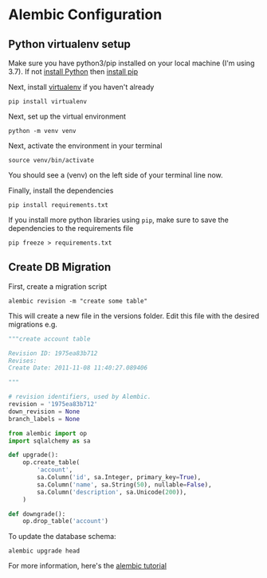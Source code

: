# Alembic Configuration

## Python virtualenv setup

Make sure you have python3/pip installed on your local machine (I'm using 3.7). If not [install Python](https://www.python.org/downloads/release/python-3710/) then [install pip](https://pip.pypa.io/en/latest/installing/)

Next, install [virtualenv](https://docs.python.org/3/tutorial/venv.html) if you haven't already

```
pip install virtualenv
```

Next, set up the virtual environment

```
python -m venv venv
```

Next, activate the environment in your terminal

```
source venv/bin/activate
```

You should see a (venv) on the left side of your terminal line now.

Finally, install the dependencies

```
pip install requirements.txt
```

If you install more python libraries using `pip`, make sure to save the dependencies to the requirements file

```
pip freeze > requirements.txt
```

## Create DB Migration

First, create a migration script
```
alembic revision -m "create some table"
```

This will create a new file in the versions folder. Edit this file with the desired migrations e.g.

```py
"""create account table

Revision ID: 1975ea83b712
Revises:
Create Date: 2011-11-08 11:40:27.089406

"""

# revision identifiers, used by Alembic.
revision = '1975ea83b712'
down_revision = None
branch_labels = None

from alembic import op
import sqlalchemy as sa

def upgrade():
    op.create_table(
        'account',
        sa.Column('id', sa.Integer, primary_key=True),
        sa.Column('name', sa.String(50), nullable=False),
        sa.Column('description', sa.Unicode(200)),
    )

def downgrade():
    op.drop_table('account')
```

To update the database schema:

```
alembic upgrade head
```

For more information, here's the [alembic tutorial](https://alembic.sqlalchemy.org/en/latest/tutorial.html)
